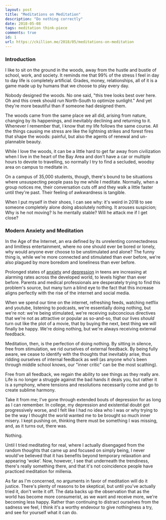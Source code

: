 ```yaml
---
layout: post
title: "Meditations on Meditation"
description: "Do nothing correctly"
date: 2018-05-08
tags: meditation think-piece
comments: true
id: 1
url: https://ckillion.me/2018/05/meditations-on-meditation
---
```


### Introduction

I like to sit on the ground in the woods, away from the hustle and
bustle of school, work, and society. It reminds me that 99% of the stress
I feel in day to day life is completely artificial. Grades, money,
relationships, all of it is a game made up by humans that we choose to play
every day.

Nobody designed the woods. No one said, "this tree
looks best over here. Oh and this creek should run North-South to optimize
sunlight." And yet they're more beautiful than if someone had designed them.

The woods came from the same place we all did, arising from nature,
changing by its happenings, and inevitably declining and returning to it.
Whenever I remember that, I know that my life follows the same course. All the
things causing me stress are like the lightning strikes and forest fires that
shape the woods: painful, but also the agents of renewal and un-plannable
beauty.

While I love the woods, it can be a little hard to get far away from civilization
when I live in the heart of the Bay Area and don't have a car or multiple hours
to devote to travelling, so normally I try to find a secluded, woodsy area on
campus to meditate in.

On a campus of 35,000 students, though, there's bound to be situations where
unsuspecting people pass by me while I meditate. Normally, when a group notices
me, their conversation cuts off and they walk a little faster until they're
past. Their feeling of awkwardness is tangible.

When I put myself in their shoes, I can see why: it's weird in 2018 to see
someone completely alone doing absolutely nothing. It arouses suspicion;
Why is he not moving? Is he mentally stable? Will he attack me if I get close?

### Modern Anxiety and Meditation

In the Age of the Internet, an era defined by its unrelenting connectedness
and limitless entertainment, where no one should ever be bored or lonely,
why would anyone ever choose to be unstimulated and alone? The funny thing is,
while we're more connected and stimulated than ever before, we're also plagued
by more boredom and loneliness than ever before.

Prolonged states of [anxiety](https://www.nytimes.com/2017/10/11/magazine/why-are-more-american-teenagers-than-ever-suffering-from-severe-anxiety.html)
and [depression](http://www.johnshopkinshealthreview.com/issues/fall-winter-2017/articles/the-rise-of-teen-depression)
in teens are increasing at alarming rates across the developed world, to levels higher
than ever before. Parents and medical professionals are desperately trying to find this
problem's source, but many turn a blind eye to the fact that
this increase aligns perfectly with the rise of the internet and social
media.

When we spend our time on the internet, refreshing feeds, watching netflix and
youtube, listening to podcasts, we're essentially doing nothing, but we're not:
we're being stimulated, we're receiving subconcious directives that we're
not as attractive or popular as so-and-so, that our lives *should* turn out like
the plot of a movie, that by buying the next, best thing we will finally be
happy. We're doing nothing, but we're always receiving external feedback.

Meditation, then, is the perfection of doing nothing. By sitting in silence, free
from stimulation, we rid ourselves of external feedback. By being fully aware,
we cease to identify with the thoughts that inevitably arise, thus ridding ourselves
of internal feedback as well (as anyone who's been through middle school knows,
our "inner critic" can be the most scathing).

Free from all feedback, we regain the ability to see things as they really are.
Life is no longer a struggle against the bad hands it deals you, but rather it
is a symphony, where tensions and resolutions necessarily come and go to create
sublime harmony.

Take it from me; I've gone through extended bouts of depression for as long as
I can remember. In college, my depression and existential doubt got progressively worse,
and I felt like I had no idea who I was or why trying to be the way I thought
the world wanted me to be brought so much inner misery. I kept pushing on, thinking
there must be something I was missing, and, as it turns out, there was.

Nothing.

Until I tried meditating for real, where I actually disengaged from the
random thoughts that came up and focused on simply being, I never would've believed
that it has benefits beyond temporary relaxation and appearing 'woke'. Now, however,
I see that underneath the trendiness, there's really something there, and that it's
not coincidence people have practiced meditation for millenia.

As far as I'm concerned, no arguments in favor of meditation will do it justice.
There's plenty of reasons to be skeptical, but until you've actually tried it,
don't write it off. The data backs up the observation that as the world has become
more consumerist, as we want and receive more, we're becoming less happy. Rather than
continuing to distract ourselves from the sadness we feel, I think it's a worthy
endevour to give nothingness a try, and see for yourself what it can do.

